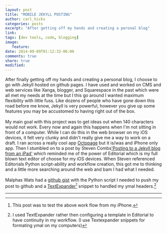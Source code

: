 ```yaml
---
layout: post
title: "MOBILE JEKYLL POSTING"
author: carl_hicks 
categories: posts
excerpt: "After getting off my hands and creating a peronal blog"
link:
tags: [dev tools, code, blogging]
image:
   feature:
date: 2014-09-09T01:12:33-06:00
comments: true
share: true
modified:
---
```


After finally getting off my hands and creating a personal blog, I choose to go with Jekyll hosted on github pages. 
I have used and worked on CMS and web services like Xanga, blogger, and Squarespace  in the past which were all met my needs at the time but I this go around I wanted maximum flexibility with little fuss. Like dozens of people who have gone down this road before me know, Jekyll is very powerful, however  you give up some features you may be accustomed to having right out of the box.  
<br>
My main goal with this project was to get  ideas out when 140 characters would not work. Every now and again this happens when I'm not sitting in front of a computer. While I can do this in the web browser on my iOS devices, it felt very clunky and didn't really give me a way to work on a draft. I ran across a really cool app [Octopage](https://itunes.apple.com/us/app/octopage-blogging-jekyll-markdown/id649843345?mt=8) but it is/was and iPhone only app. Then I stumbled on to a post by Steven Combs['Posting to a Jekyll blog from an iPad'](http://www.stevencombs.com/web/2014/07/01/post-to-a-jekyll-blog-from-an-ipad.html) which reminded me of the power of Editorial which is my full blown text editor of choose for my iOS devices. When Steven referenced Editorials Python script-ability and workflow creation, this got me to thinking and a little more searching around the web and bam I had what I needed.   
<br>
Malphas Wats had a [github gist](https://gist.github.com/MalphasWats/7977513) with the Python script I needed to push my post to github and a [TextExpander](http://smilesoftware.com/TextExpander/touch/index.html)[^1] snippet to handled my ymal headers.[^2]

------

[^1]:This post was to test the above work flow from my iPhone. 
[^2]:I used TextExpander rather then configuring a template in Editorial to have continuity in my workflow. (I use Textexpander snippets for formating ymal on my computers)
